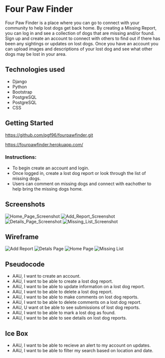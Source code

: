 # Four Paw Finder
Four Paw Finder is a place where you can go to connect with your community to help lost dogs get back home. By creating a Missing Report, you can log in and see a collection of dogs that are missing and/or found. Sign up and create an account to connect with others to find out if there has been any sightings or updates on lost dogs. Once you have an account you can upload images and descriptions of your lost dog and see what other dogs may be lost in your area.

## Technologies used

- Django
- Python
- Bootstrap
- PostgreSQL
- PostgreSQL
- CSS

## Getting Started

https://github.com/pgf96/fourpawfinder.git

https://fourpawfinder.herokuapp.com/


### Instructions:
- To begin create an account and login.
- Once logged in, create a lost dog report or look through the list of missing dogs. 
- Users can comment on missing dogs and connect with eachother to help bring the missing dogs home.



  


## Screenshots
![Home_Page_Screenshot](https://user-images.githubusercontent.com/116606658/215010488-b6f1a0fe-6f71-4539-9d5c-6197bde22d52.png)
![Add_Report_Screenshot](https://user-images.githubusercontent.com/116606658/215010496-2f6cf2f1-deda-406a-b313-57baf4cd2575.png)
![Details_Page_Screenshot](https://user-images.githubusercontent.com/116606658/215010504-60b5e913-0bae-440b-a0ec-39ba96d3fa39.png)
![Missing_List_Screenshot](https://user-images.githubusercontent.com/116606658/215010511-f1dfd437-d0d2-4e92-8af2-273a73635f4c.png)

## Wireframe
![Add Report](https://user-images.githubusercontent.com/116606658/215002897-9000a9ab-53a9-4d36-adea-ddf0626280e3.png)
![Detals Page](https://user-images.githubusercontent.com/116606658/215002899-24c6d4ed-71f7-48aa-8444-299635ca8d52.png)
![Home Page](https://user-images.githubusercontent.com/116606658/215002900-7d8bf89d-f21e-4fdf-ba60-26f329711f1a.png)
![Missing List](https://user-images.githubusercontent.com/116606658/215002901-4337a1dd-2c00-450b-afa6-a7b01be6aaa4.png)


## Pseudocode
- AAU, I want to create an account.
- AAU, I want to be able to create a lost dog report. 
- AAU, I want to be able to update information on a lost dog report.
- AAU, I want to be able to delete a lost dog report.
- AAU, I want to be able to make comments on lost dog reports.
- AAU, I want to be able to delete comments on a lost dog report.
- AAU, U want ot be able to see submissions of lost dog reports.
- AAU, I want to be able to mark a lost dog as found. 
- AAU, I want to be able to see details on lost dog reports. 
 
##  Ice Box
- AAU, I want to be able to recieve an alert to my account on updates.
- AAU, I want to be able to filter my search based on location and date.
